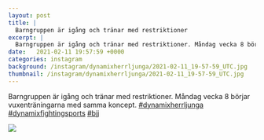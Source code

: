 ```yaml
---
layout: post
title: |
  Barngruppen är igång och tränar med restriktioner
excerpt: |
  Barngruppen är igång och tränar med restriktioner. Måndag vecka 8 börjar vuxenträningarna med samma koncept.   
date:   2021-02-11 19:57:59 +0000
categories: instagram
background: /instagram/dynamixherrljunga/2021-02-11_19-57-59_UTC.jpg
thumbnail: /instagram/dynamixherrljunga/2021-02-11_19-57-59_UTC.jpg
---
```

Barngruppen är igång och tränar med restriktioner. Måndag vecka 8 börjar vuxenträningarna med samma koncept. [#dynamixherrljunga](https://www.instagram.com/explore/tags/dynamixherrljunga/) [#dynamixfightingsports](https://www.instagram.com/explore/tags/dynamixfightingsports/) [#bjj](https://www.instagram.com/explore/tags/bjj/)



<img src='/www-dynamix-herrljunga/instagram/dynamixherrljunga/2021-02-11_19-57-59_UTC.jpg' class='img-fluid' />
